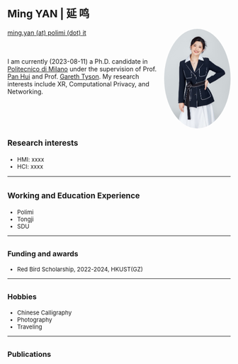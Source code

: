

<!-- 设置分栏的方法来自于：https://www.v2ex.com/t/132636 
设置图片边框：https://blog.csdn.net/ProgramChangesWorld/article/details/51702679
-->

<style type="text/css">
	.image1{
		border-radius: 100%;
		overflow: hidden;
		width: 150px;
	}
	
	.image2{
           width:210px; 
           overflow: hidden; 
           border-radius:20%; 
	}
	
</style>

<!-- ########################################################################## -->

# <small> Ming YAN | 延 鸣 </small> 

<div>
    <div style="float:left">
        <a href="mailto:wgeng252@connect.hkust-gz.edu.cn">ming.yan (at) polimi (dot) it</a>
        <!-- <br>
        <a href="https://github.com/MingYan54" >
        <i class="fa fa-github"> </i> -->
        <!-- </a>
        <a href=" https://www.linkedin.com/in/rowangw/" >
        <i class="fa fa-linkedin" aria-hidden="true"></i>
        </a>
        <a href="https://twitter.com/Rowan_GW" >
        <i class="fa fa-twitter"> </i> -->
        </a>
    </br>
    </div>
    <div style="float:right">
        <img class ="image1" src="./figures/profile2.jpeg" width="" height="">
    </div>
</div>

<br><br><br>

I am currently (2023-08-11) a Ph.D. candidate in [Politecnico di Milano](https://www.polimi.it/) under the supervision of Prof. [Pan Hui](https://panhui.people.ust.hk/index.html) and Prof. [Gareth Tyson](http://www.eecs.qmul.ac.uk/~tysong/). My research interests include XR, Computational Privacy, and Networking.

<br><br><br>

## <small>Research interests</small>
<font size=2>

- HMI: xxxx
- HCI: xxxx

</font>

----

## <small>Working and Education Experience</small>
<font size=2>

- Polimi
- Tongji
- SDU

----

## <small>Funding and awards</small>

- Red Bird Scholarship, 2022-2024, HKUST(GZ)

----

## <small>Hobbies</small>
<font size=2>

- Chinese Calligraphy
- Photography
- Traveling

</font>

----

## <small>Publications</small>

<script src="https://bibbase.org/show?bib=https%3A%2F%2Fbibbase.org%2Fzotero-mypublications%2F_MingYAN_&jsonp=1"></script>
